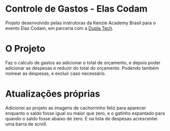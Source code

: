 # Controle de Gastos - Elas Codam

Projeto desenvolvido pelas instrutoras da Kenzie Academy Brasil para o evento Elas Codam, em parceria com a [Dupla Tech](https://www.duplatech.com/).

# O Projeto

Faz o calculo de gastos ao adicionar o total de orçamento, e depois poder adicionar as despesas e reduzir do total do orçamento. Podendo também nomear as despesas, e excluir caso necessário. 

# Atualizações próprias

Adicionei ao projeto as imagens de cachorrinho feliz para aparecer enquanto o saldo fosse igual ou maior que zero, e o gatinho espantado para quando o saldo fosse abaixo de zero.
E na lista de despesas acrescentei uma barra de scroll.